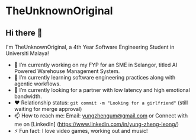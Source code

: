 # TheUnknownOriginal
## Hi there 👋

I'm TheUnknownOriginal, a 4th Year Software Engineering Student in Universiti Malaya!

<!--
**TheUnknownOriginal/TheUnknownOriginal** is a ✨ _special_ ✨ repository because its `README.md` (this file) appears on your GitHub profile.

Here are some ideas to get you started:
-->

- 🔭 I’m currently working on my FYP for an SME in Selangor, titled AI Powered Warehouse Management System.
- 🌱 I’m currently learning software engineering practices along with agentic workflows.
- 👯 I’m currently looking for a partner with low latency and high emotional bandwidth.
- ❤️ Relationship status: `git commit -m "Looking for a girlfriend"` (still waiting for merge approval)
- 📫 How to reach me: Email: yungzhengum@gmail.com or Connect with me on [LinkedIn] (https://www.linkedin.com/in/yung-zheng-leong/)
- ⚡ Fun fact: I love video games, working out and music!

